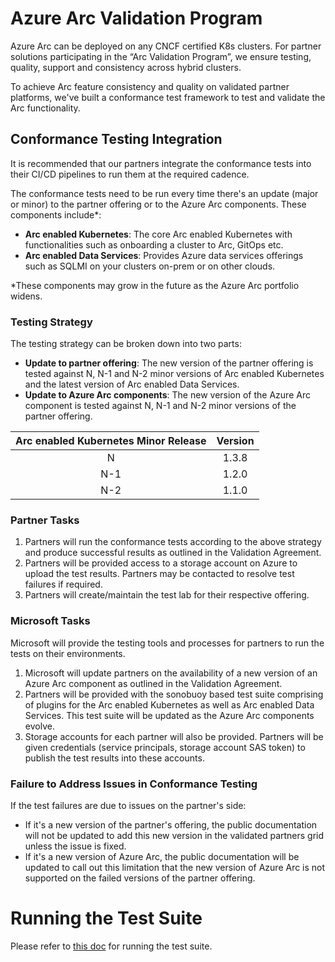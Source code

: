  # Azure Arc Validation Program 

Azure Arc can be deployed on any CNCF certified K8s clusters. For partner solutions participating in the “Arc Validation Program”, we ensure testing, quality, support and consistency across hybrid clusters. 

To achieve Arc feature consistency and quality on validated partner platforms, we've built a conformance test framework to test and validate the Arc functionality.

## Conformance Testing Integration

It is recommended that our partners integrate the conformance tests into their CI/CD pipelines to run them at the required cadence.

The conformance tests need to be run every time there's an update (major or minor) to the partner offering or to the Azure Arc components.
These components include*:
- **Arc enabled Kubernetes**: The core Arc enabled Kubernetes with functionalities such as onboarding a cluster to Arc, GitOps etc.
- **Arc enabled Data Services**: Provides Azure data services offerings such as SQLMI on your clusters on-prem or on other clouds.

*These components may grow in the future as the Azure Arc portfolio widens.

### Testing Strategy

The testing strategy can be broken down into two parts:
- **Update to partner offering**: The new version of the partner offering is tested against N, N-1 and N-2 minor versions of Arc enabled Kubernetes and the latest version of Arc enabled Data Services.
- **Update to Azure Arc components**: The new version of the Azure Arc component is tested against N, N-1 and N-2 minor versions of the partner offering.

| Arc enabled Kubernetes Minor Release | Version |
| :---: | :----: |
| N | 1.3.8 |
| N-1 | 1.2.0 |
| N-2 | 1.1.0 |

### Partner Tasks

1. Partners will run the conformance tests according to the above strategy and produce successful results as outlined in the Validation Agreement.
2. Partners will be provided access to a storage account on Azure to upload the test results. Partners may be contacted to resolve test failures if required. 
3. Partners will create/maintain the test lab for their respective offering.

### Microsoft Tasks

Microsoft will provide the testing tools and processes for partners to run the tests on their environments.
1. Microsoft will update partners on the availability of a new version of an Azure Arc component as outlined in the Validation Agreement.
2. Partners will be provided with the sonobuoy based test suite comprising of plugins for the Arc enabled Kubernetes as well as Arc enabled Data Services. This test suite will be updated as the Azure Arc components evolve.
3. Storage accounts for each partner will also be provided. Partners will be given credentials (service principals, storage account SAS token) to publish the test results into these accounts.

### Failure to Address Issues in Conformance Testing
If the test failures are due to issues on the partner's side:
- If it's a new version of the partner's offering, the public documentation will not be updated to add this new version in the validated partners grid unless the issue is fixed.
- If it's a new version of Azure Arc, the public documentation will be updated to call out this limitation that the new version of Azure Arc is not supported on the failed versions of the partner offering.

# Running the Test Suite

Please refer to [this doc](testsuite/running-tests.md) for running the test suite.